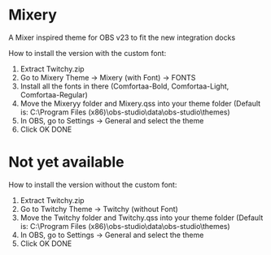 # Mixery
A Mixer inspired theme for OBS v23 to fit the new integration docks

How to install the version with the custom font:

1. Extract Twitchy.zip
2. Go to Mixery Theme -> Mixery (with Font) -> FONTS
3. Install all the fonts in there (Comfortaa-Bold, Comfortaa-Light, Comfortaa-Regular)
4. Move the Mixeryy folder and Mixery.qss into your theme folder (Default is: C:\Program Files (x86)\obs-studio\data\obs-studio\themes\)
5. In OBS, go to Settings -> General and select the theme
6. Click OK
DONE

# Not yet available
How to install the version without the custom font:

1. Extract Twitchy.zip
2. Go to Twitchy Theme -> Twitchy (without Font)
3. Move the Twitchy folder and Twitchy.qss into your theme folder (Default is: C:\Program Files (x86)\obs-studio\data\obs-studio\themes\)
4. In OBS, go to Settings -> General and select the theme
5. Click OK
DONE

